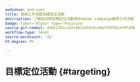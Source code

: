 ```yaml
---
audience: end-user
title: 使用工作流程目標定位活動
description: 了解如何將目標定位活動用於Adobe Campaign網頁工作流程
badge: label="Alpha" type="Positive"
source-git-commit: 46b51762c12e14b1181033ca0a370f951af0fdd6
workflow-type: tm+mt
source-wordcount: '22'
ht-degree: 9%

---
```


# 目標定位活動 {#targeting}
